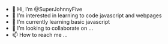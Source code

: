 - 👋 Hi, I’m @SuperJohnnyFive
- 👀 I’m interested in learning to code javascript and webpages
- 🌱 I’m currently learning basic javascript
- 💞️ I’m looking to collaborate on ...
- 📫 How to reach me ...


<!---
SuperJohnnyFive/SuperJohnnyFive is a ✨ special ✨ repository because its `README.md` (this file) appears on your GitHub profile.
You can click the Preview link to take a look at your changes.
--->
